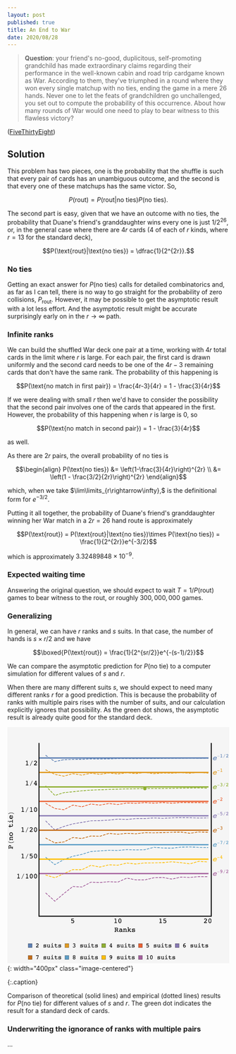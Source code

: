 ```yaml
---
layout: post
published: true
title: An End to War
date: 2020/08/28
---
```


>**Question**: your friend's no-good, duplicitous, self-promoting grandchild has made extraordinary claims regarding their performance in the well-known cabin and road trip cardgame known as War. According to them, they've triumphed in a round where they won every single matchup with no ties, ending the game in a mere $26$ hands. Never one to let the feats of grandchildren go unchallenged, you set out to compute the probability of this occurrence. About how many rounds of War would one need to play to bear witness to this flawless victory?

<!--more-->

([FiveThirtyEight](URL))

## Solution

This problem has two pieces, one is the probability that the shuffle is such that every pair of cards has an unambiguous outcome, and the second is that every one of these matchups has the same victor. So,

$$P(\text{rout}) = P(\text{rout}|\text{no ties})P(\text{no ties}).$$

The second part is easy, given that we have an outcome with no ties, the probability that Duane's friend's granddaughter wins every one is just $1/2^{26},$ or, in the general case where there are $4r$ cards ($4$ of each of $r$ kinds, where $r=13$ for the standard deck),

$$P(\text{rout}|\text{no ties}) = \dfrac{1}{2^{2r}}.$$

### No ties

Getting an exact answer for $P(\text{no ties})$ calls for detailed combinatorics and, as far as I can tell, there is no way to go straight for the probability of zero collisions, $P_\text{rout}.$ However, it may be possible to get the asymptotic result with a lot less effort. And the asymptotic result might be accurate surprisingly early on in the $r\rightarrow\infty$ path.

### Infinite ranks

We can build the shuffled War deck one pair at a time, working with $4r$ total cards in the limit where $r$ is large. For each pair, the first card is drawn uniformly and the second card needs to be one of the $4r - 3$ remaining cards that don't have the same rank. The probability of this happening is 

$$P(\text{no match in first pair}) = \frac{4r-3}{4r} = 1 - \frac{3}{4r}$$

If we were dealing with small $r$ then we'd have to consider the possibility that the second pair involves one of the cards that appeared in the first. However, the probability of this happening when $r$ is large is $0$, so

$$P(\text{no match in second pair}) = 1 - \frac{3}{4r}$$

as well. 

As there are $2r$ pairs, the overall probability of no ties is

$$\begin{align}
P(\text{no ties}) &= \left(1-\frac{3}{4r}\right)^{2r} \\
&= \left(1 - \frac{3/2}{2r}\right)^{2r}
\end{align}$$

which, when we take $\lim\limits_{r\rightarrow\infty},$ is the definitional form for $e^{-3/2}.$

Putting it all together, the probability of Duane's friend's granddaughter winning her War match in a $2r=26$ hand route is approximately

$$P(\text{rout}) = P(\text{rout}|\text{no ties})\times P(\text{no ties}) = \frac{1}{2^{2r}}e^{-3/2}$$

which is approximately $3.32489848\times 10^{-9}.$ 

### Expected waiting time

Answering the original question, we should expect to wait $T = 1/P(\text{rout})$ games to bear witness to the rout, or roughly $300,000,000$ games.

### Generalizing

In general, we can have $r$ ranks and $s$ suits. In that case, the number of hands is $s\times r/2$ and we have

$$\boxed{P(\text{rout}) = \frac{1}{2^{sr/2}}e^{-(s-1)/2}}$$

We can compare the asymptotic prediction for $P(\text{no tie})$ to a computer simulation for different values of $s$ and $r$. 

When there are many different suits $s,$ we should expect to need many different ranks $r$ for a good prediction. This is because the probability of ranks with multiple pairs rises with the number of suits, and our calculation explicitly ignores that possibility. As the green dot shows, the asymptotic result is already quite good for the standard deck.

![](/img/2020-08-28-P-no-tie.png){: width="400px" class="image-centered"}

{:.caption}

Comparison of theoretical (solid lines) and empirical (dotted lines) results for $P(\text{no tie})$ for different values of $s$ and $r.$ The green dot indicates the result for a standard deck of cards.

### Underwriting the ignorance of ranks with multiple pairs

...

<br>

